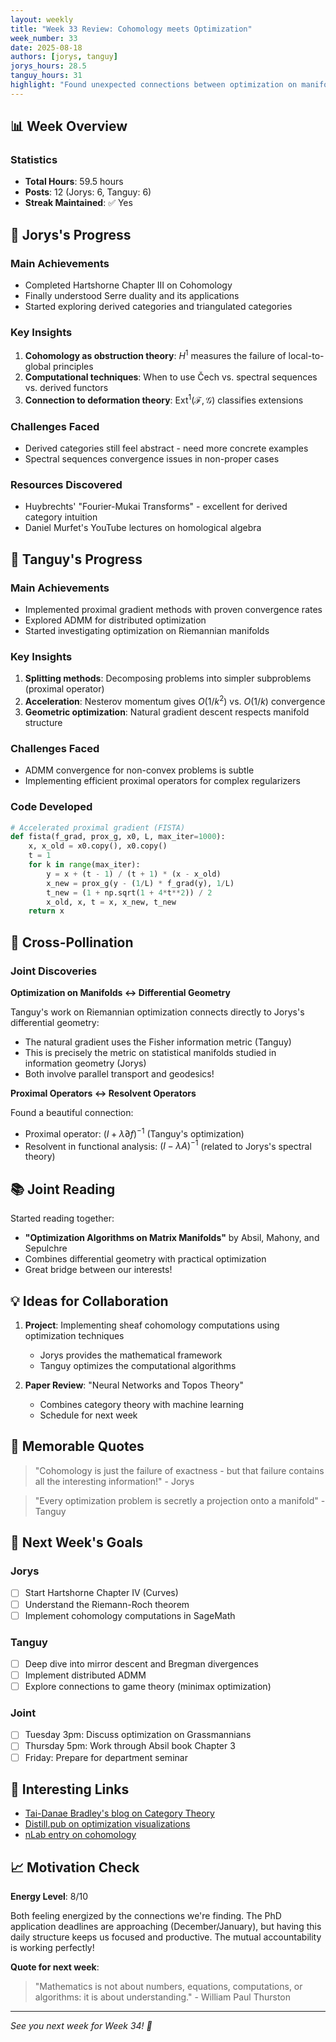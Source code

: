 ```yaml
---
layout: weekly
title: "Week 33 Review: Cohomology meets Optimization"
week_number: 33
date: 2025-08-18
authors: [jorys, tanguy]
jorys_hours: 28.5
tanguy_hours: 31
highlight: "Found unexpected connections between optimization on manifolds and differential geometry"
---
```


## 📊 Week Overview

### Statistics
- **Total Hours**: 59.5 hours
- **Posts**: 12 (Jorys: 6, Tanguy: 6)
- **Streak Maintained**: ✅ Yes

## 🎯 Jorys's Progress

### Main Achievements
- Completed Hartshorne Chapter III on Cohomology
- Finally understood Serre duality and its applications
- Started exploring derived categories and triangulated categories

### Key Insights
1. **Cohomology as obstruction theory**: $H^1$ measures the failure of local-to-global principles
2. **Computational techniques**: When to use Čech vs. spectral sequences vs. derived functors
3. **Connection to deformation theory**: $\text{Ext}^1(\mathcal{F}, \mathcal{G})$ classifies extensions

### Challenges Faced
- Derived categories still feel abstract - need more concrete examples
- Spectral sequences convergence issues in non-proper cases

### Resources Discovered
- Huybrechts' "Fourier-Mukai Transforms" - excellent for derived category intuition
- Daniel Murfet's YouTube lectures on homological algebra

## 🎯 Tanguy's Progress

### Main Achievements
- Implemented proximal gradient methods with proven convergence rates
- Explored ADMM for distributed optimization
- Started investigating optimization on Riemannian manifolds

### Key Insights
1. **Splitting methods**: Decomposing problems into simpler subproblems (proximal operator)
2. **Acceleration**: Nesterov momentum gives $O(1/k^2)$ vs. $O(1/k)$ convergence
3. **Geometric optimization**: Natural gradient descent respects manifold structure

### Challenges Faced
- ADMM convergence for non-convex problems is subtle
- Implementing efficient proximal operators for complex regularizers

### Code Developed
```python
# Accelerated proximal gradient (FISTA)
def fista(f_grad, prox_g, x0, L, max_iter=1000):
    x, x_old = x0.copy(), x0.copy()
    t = 1
    for k in range(max_iter):
        y = x + (t - 1) / (t + 1) * (x - x_old)
        x_new = prox_g(y - (1/L) * f_grad(y), 1/L)
        t_new = (1 + np.sqrt(1 + 4*t**2)) / 2
        x_old, x, t = x, x_new, t_new
    return x
```

## 🔄 Cross-Pollination

### Joint Discoveries

**Optimization on Manifolds ↔ Differential Geometry**

Tanguy's work on Riemannian optimization connects directly to Jorys's differential geometry:
- The natural gradient uses the Fisher information metric (Tanguy)
- This is precisely the metric on statistical manifolds studied in information geometry (Jorys)
- Both involve parallel transport and geodesics!

**Proximal Operators ↔ Resolvent Operators**

Found a beautiful connection:
- Proximal operator: $(I + \lambda \partial f)^{-1}$ (Tanguy's optimization)
- Resolvent in functional analysis: $(I - \lambda A)^{-1}$ (related to Jorys's spectral theory)

## 📚 Joint Reading

Started reading together:
- **"Optimization Algorithms on Matrix Manifolds"** by Absil, Mahony, and Sepulchre
- Combines differential geometry with practical optimization
- Great bridge between our interests!

## 💡 Ideas for Collaboration

1. **Project**: Implementing sheaf cohomology computations using optimization techniques
   - Jorys provides the mathematical framework
   - Tanguy optimizes the computational algorithms

2. **Paper Review**: "Neural Networks and Topos Theory"
   - Combines category theory with machine learning
   - Schedule for next week

## 📝 Memorable Quotes

> "Cohomology is just the failure of exactness - but that failure contains all the interesting information!" - Jorys

> "Every optimization problem is secretly a projection onto a manifold" - Tanguy

## 🎯 Next Week's Goals

### Jorys
- [ ] Start Hartshorne Chapter IV (Curves)
- [ ] Understand the Riemann-Roch theorem
- [ ] Implement cohomology computations in SageMath

### Tanguy
- [ ] Deep dive into mirror descent and Bregman divergences
- [ ] Implement distributed ADMM
- [ ] Explore connections to game theory (minimax optimization)

### Joint
- [ ] Tuesday 3pm: Discuss optimization on Grassmannians
- [ ] Thursday 5pm: Work through Absil book Chapter 3
- [ ] Friday: Prepare for department seminar

## 🔗 Interesting Links

- [Tai-Danae Bradley's blog on Category Theory](https://www.math3ma.com/)
- [Distill.pub on optimization visualizations](https://distill.pub/)
- [nLab entry on cohomology](https://ncatlab.org/nlab/show/cohomology)

## 📈 Motivation Check

**Energy Level**: 8/10

Both feeling energized by the connections we're finding. The PhD application deadlines are approaching (December/January), but having this daily structure keeps us focused and productive. The mutual accountability is working perfectly!

**Quote for next week**:
> "Mathematics is not about numbers, equations, computations, or algorithms: it is about understanding." - William Paul Thurston

---

*See you next week for Week 34! 🚀*
